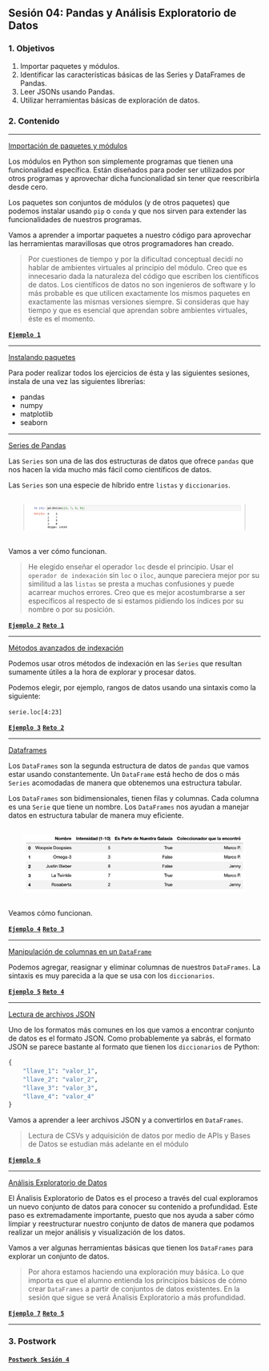 
## Sesión 04: Pandas y Análisis Exploratorio de Datos

### 1. Objetivos

1. Importar paquetes y módulos.
2. Identificar las características básicas de las Series y DataFrames de Pandas.
3. Leer JSONs usando Pandas.
4. Utilizar herramientas básicas de exploración de datos.

### 2. Contenido

---

<ins>Importación de paquetes y módulos</ins>

Los módulos en Python son simplemente programas que tienen una funcionalidad específica. Están diseñados para poder ser utilizados por otros programas y aprovechar dicha funcionalidad sin tener que reescribirla desde cero.

Los paquetes son conjuntos de módulos (y de otros paquetes) que podemos instalar usando `pip` o `conda` y que nos sirven para extender las funcionalidades de nuestros programas.

Vamos a aprender a importar paquetes a nuestro código para aprovechar las herramientas maravillosas que otros programadores han creado.

> Por cuestiones de tiempo y por la dificultad conceptual decidí no hablar de ambientes virtuales al principio del módulo. Creo que es innecesario dada la naturaleza del código que escriben los científicos de datos. Los científicos de datos no son ingenieros de software y lo más probable es que utilicen exactamente los mismos paquetes en exactamente las mismas versiones siempre. Si consideras que hay tiempo y que es esencial que aprendan sobre ambientes virtuales, éste es el momento.

[**`Ejemplo 1`**](Ejemplo-01/paquetes.ipynb)

---

<ins>Instalando paquetes</ins>

Para poder realizar todos los ejercicios de ésta y las siguientes sesiones, instala de una vez las siguientes librerías:

- pandas
- numpy
- matplotlib
- seaborn

>

---

<ins>Series de Pandas</ins>

Las `Series` son una de las dos estructuras de datos que ofrece `pandas` que nos hacen la vida mucho más fácil como científicos de datos.

Las `Series` son una especie de híbrido entre `listas` y `diccionarios`.

<div style="padding: 10px; margin: 20px"><img src='./Imgs/sesion-4_7.png'></div>

Vamos a ver cómo funcionan.

> He elegido enseñar el operador `loc` desde el principio. Usar el `operador de indexación` sin `loc` o `iloc`, aunque pareciera mejor por su similitud a las `listas` se presta a muchas confusiones y puede acarrear muchos errores. Creo que es mejor acostumbrarse a ser específicos al respecto de si estamos pidiendo los índices por su nombre o por su posición.

[**`Ejemplo 2`**](Ejemplo-02/series.ipynb)
[**`Reto 1`**](Reto-01/series.ipynb)

---

<ins>Métodos avanzados de indexación</ins>

Podemos usar otros métodos de indexación en las `Series` que resultan sumamente útiles a la hora de explorar y procesar datos.

Podemos elegir, por ejemplo, rangos de datos usando una sintaxis como la siguiente:

`serie.loc[4:23]`

>

[**`Ejemplo 3`**](Ejemplo-03/indexacion_de_series.ipynb)
[**`Reto 2`**](Reto-02/indexacion_de_series.ipynb)

---

<ins>Dataframes</ins>

Los `DataFrames` son la segunda estructura de datos de `pandas` que vamos estar usando constantemente. Un `DataFrame` está hecho de dos o más `Series` acomodadas de manera que obtenemos una estructura tabular.

Los `DataFrames` son bidimensionales, tienen filas y columnas. Cada columna es una `Serie` que tiene un nombre. Los `DataFrames` nos ayudan a manejar datos en estructura tabular de manera muy eficiente.

<div style="padding: 10px; margin: 20px"><img src='./Imgs/sesion-4_23.png'></div>

Veamos cómo funcionan.

> 

[**`Ejemplo 4`**](Ejemplo-04/dataframes.ipynb)
[**`Reto 3`**](Reto-03/dataframes.ipynb)

---

<ins>Manipulación de columnas en un `DataFrame`</ins>

Podemos agregar, reasignar y eliminar columnas de nuestros `DataFrames`. La sintaxis es muy parecida a la que se usa con los `diccionarios`.

> 

[**`Ejemplo 5`**](Ejemplo-05/manipulacion_de_columnas.ipynb)
[**`Reto 4`**](Reto-04/manipulacion_de_columnas.ipynb)

---

<ins>Lectura de archivos JSON</ins>

Uno de los formatos más comunes en los que vamos a encontrar conjunto de datos es el formato JSON. Como probablemente ya sabrás, el formato JSON se parece bastante al formato que tienen los `diccionarios` de Python:

```python
{
    "llave_1": "valor_1",
    "llave_2": "valor_2",
    "llave_3": "valor_3",
    "llave_4": "valor_4"
}
```

Vamos a aprender a leer archivos JSON y a convertirlos en `DataFrames`.

> Lectura de CSVs y adquisición de datos por medio de APIs y Bases de Datos se estudian más adelante en el módulo 

[**`Ejemplo 6`**](Ejemplo-06/lectura_de_json.ipynb)

---

<ins>Análisis Exploratorio de Datos</ins>

El Ánalisis Exploratorio de Datos es el proceso a través del cual exploramos un nuevo conjunto de datos para conocer su contenido a profundidad. Este paso es extremadamente importante, puesto que nos ayuda a saber cómo limpiar y reestructurar nuestro conjunto de datos de manera que podamos realizar un mejor análisis y visualización de los datos.

Vamos a ver algunas herramientas básicas que tienen los `DataFrames` para explorar un conjunto de datos.

> Por ahora estamos haciendo una exploración muy básica. Lo que importa es que el alumno entienda los principios básicos de cómo crear `DataFrames` a partir de conjuntos de datos existentes. En la sesión que sigue se verá Ànalisis Exploratorio a más profundidad.

[**`Ejemplo 7`**](Ejemplo-07/aed.ipynb)
[**`Reto 5`**](Reto-05/aed.ipynb)

---

### 3. Postwork

[**`Postwork Sesión 4`**](Postwork/Readme.md)
